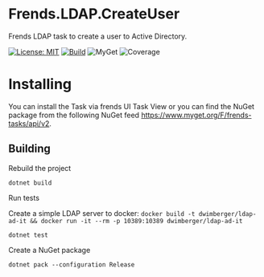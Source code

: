 # Frends.LDAP.CreateUser
Frends LDAP task to create a user to Active Directory.

[![License: MIT](https://img.shields.io/badge/License-MIT-green.svg)](https://opensource.org/licenses/MIT) 
[![Build](https://github.com/FrendsPlatform/Frends.LDAP/actions/workflows/CreateUser_build_and_test_on_main.yml/badge.svg)](https://github.com/FrendsPlatform/Frends.LDAP/actions)
![MyGet](https://img.shields.io/myget/frends-tasks/v/Frends.LDAP.CreateUser)
![Coverage](https://app-github-custom-badges.azurewebsites.net/Badge?key=FrendsPlatform/Frends.LDAP/Frends.LDAP.CreateUser|main)

# Installing

You can install the Task via frends UI Task View or you can find the NuGet package from the following NuGet feed https://www.myget.org/F/frends-tasks/api/v2.

## Building


Rebuild the project

`dotnet build`

Run tests

 Create a simple LDAP server to docker:
 `docker build -t dwimberger/ldap-ad-it && docker run -it --rm -p 10389:10389 dwimberger/ldap-ad-it`

`dotnet test`


Create a NuGet package

`dotnet pack --configuration Release`